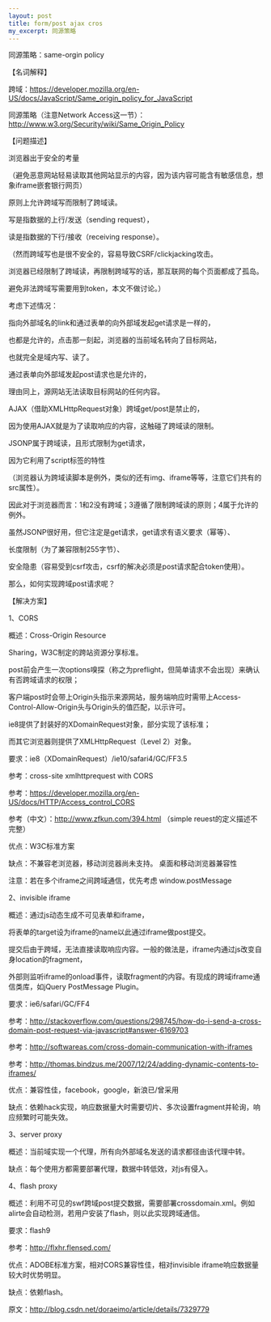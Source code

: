 ```yaml
---
layout: post
title: form/post ajax cros
my_excerpt: 同源策略
---
```


同源策略：same-orgin policy

【名词解释】

跨域：https://developer.mozilla.org/en-US/docs/JavaScript/Same_origin_policy_for_JavaScript

同源策略（注意Network Access这一节）：http://www.w3.org/Security/wiki/Same_Origin_Policy

【问题描述】

浏览器出于安全的考量

（避免恶意网站轻易读取其他网站显示的内容，因为该内容可能含有敏感信息，想象iframe嵌套银行网页）

原则上允许跨域写而限制了跨域读。

写是指数据的上行/发送（sending request），

读是指数据的下行/接收（receiving response）。

（然而跨域写也是很不安全的，容易导致CSRF/clickjacking攻击。

浏览器已经限制了跨域读，再限制跨域写的话，那互联网的每个页面都成了孤岛。

避免非法跨域写需要用到token，本文不做讨论。）


考虑下述情况：

指向外部域名的link和通过表单的向外部域发起get请求是一样的，

也都是允许的，点击那一刻起，浏览器的当前域名转向了目标网站，

也就完全是域内写、读了。

通过表单向外部域发起post请求也是允许的，

理由同上，源网站无法读取目标网站的任何内容。

AJAX（借助XMLHttpRequest对象）跨域get/post是禁止的，

因为使用AJAX就是为了读取响应的内容，这触碰了跨域读的限制。

JSONP属于跨域读，且形式限制为get请求，

因为它利用了script标签的特性

（浏览器认为跨域读脚本是例外，类似的还有img、iframe等等，注意它们共有的src属性）。


因此对于浏览器而言：1和2没有跨域；3遵循了限制跨域读的原则；4属于允许的例外。


虽然JSONP很好用，但它注定是get请求，get请求有语义要求（幂等）、

长度限制（为了兼容限制255字节）、

安全隐患（容易受到csrf攻击，csrf的解决必须是post请求配合token使用）。


那么，如何实现跨域post请求呢？

【解决方案】

1、CORS

概述：Cross-Origin Resource

Sharing，W3C制定的跨站资源分享标准。

post前会产生一次options嗅探（称之为preflight，但简单请求不会出现）来确认有否跨域请求的权限；

客户端post时会带上Origin头指示来源网站，服务端响应时需带上Access-Control-Allow-Origin头与Origin头的值匹配，以示许可。

ie8提供了封装好的XDomainRequest对象，部分实现了该标准；

而其它浏览器则提供了XMLHttpRequest（Level 2）对象。

要求：ie8（XDomainRequest）/ie10/safari4/GC/FF3.5

参考：cross-site xmlhttprequest with CORS

参考：https://developer.mozilla.org/en-US/docs/HTTP/Access_control_CORS 

参考（中文）：http://www.zfkun.com/394.html （simple reuest的定义描述不完整）

优点：W3C标准方案

缺点：不兼容老浏览器，移动浏览器尚未支持。   桌面和移动浏览器兼容性

注意：若在多个iframe之间跨域通信，优先考虑 window.postMessage

2、invisible iframe

概述：通过js动态生成不可见表单和iframe，

将表单的target设为iframe的name以此通过iframe做post提交。

提交后由于跨域，无法直接读取响应内容。一般的做法是，iframe内通过js改变自身location的fragment，

外部则监听iframe的onload事件，读取fragment的内容。有现成的跨域iframe通信类库，如jQuery PostMessage Plugin。

要求：ie6/safari/GC/FF4

参考：http://stackoverflow.com/questions/298745/how-do-i-send-a-cross-domain-post-request-via-javascript#answer-6169703

参考：http://softwareas.com/cross-domain-communication-with-iframes

参考：http://thomas.bindzus.me/2007/12/24/adding-dynamic-contents-to-iframes/

优点：兼容性佳，facebook，google，新浪已/曾采用

缺点：依赖hack实现，响应数据量大时需要切片、多次设置fragment并轮询，响应频繁时可能失效。

3、server proxy 

概述：当前域实现一个代理，所有向外部域名发送的请求都径由该代理中转。

缺点：每个使用方都需要部署代理，数据中转低效，对js有侵入。

4、flash proxy

概述：利用不可见的swf跨域post提交数据，需要部署crossdomain.xml。例如alirte会自动检测，若用户安装了flash，则以此实现跨域通信。

要求：flash9

参考：http://flxhr.flensed.com/

优点：ADOBE标准方案，相对CORS兼容性佳，相对invisible iframe响应数据量较大时优势明显。

缺点：依赖flash。

原文：http://blog.csdn.net/doraeimo/article/details/7329779
